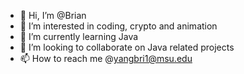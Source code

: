 - 👋 Hi, I’m @Brian
- 👀 I’m interested in coding, crypto and animation
- 🌱 I’m currently learning Java
- 💞️ I’m looking to collaborate on Java related projects
- 📫 How to reach me @yangbri1@msu.edu

<!---
Restriction/Restriction is a ✨ special ✨ repository because its `README.md` (this file) appears on your GitHub profile.
You can click the Preview link to take a look at your changes.
--->
